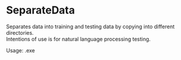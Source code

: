 # SeparateData
Separates data into training and testing data by copying into different directories.  
Intentions of use is for natural language processing testing.  


Usage: .exe <percentage of training data as decimal> <text directory> <designated test directory> <designated train directory>
